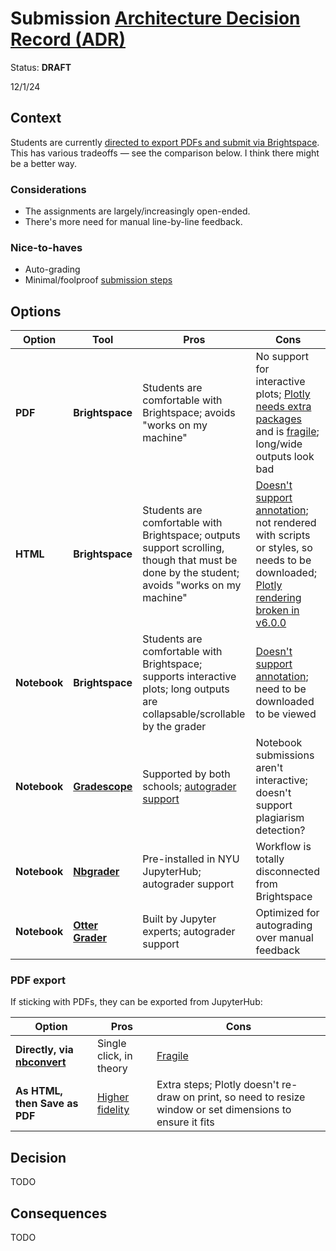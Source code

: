 # Submission [Architecture Decision Record (ADR)](https://18f.gsa.gov/2021/07/06/architecture_decision_records_helpful_now_invaluable_later/)

Status: **DRAFT**

12/1/24

## Context

Students are currently [directed to export PDFs and submit via Brightspace](../../assignments.md#submission). This has various tradeoffs — see the comparison below. I think there might be a better way.

### Considerations

- The assignments are largely/increasingly open-ended.
- There's more need for manual line-by-line feedback.

### Nice-to-haves

- Auto-grading
- Minimal/foolproof [submission steps](../../assignments.md#submission)

## Options

| Option       | Tool                             | Pros                                                                                                                                         | Cons                                                                                                                                                       |
| ------------ | -------------------------------- | -------------------------------------------------------------------------------------------------------------------------------------------- | ---------------------------------------------------------------------------------------------------------------------------------------------------------- |
| **PDF**      | **Brightspace**                 | Students are comfortable with Brightspace; avoids "works on my machine"                                                                     | No support for interactive plots; [Plotly needs extra packages][kaleido] and is [fragile][fragile]; long/wide outputs look bad                             |
| **HTML**     | **Brightspace**                 | Students are comfortable with Brightspace; outputs support scrolling, though that must be done by the student; avoids "works on my machine" | [Doesn't support annotation][annotation]; not rendered with scripts or styles, so needs to be downloaded; [Plotly rendering broken in v6.0.0][html-render] |
| **Notebook** | **Brightspace**                 | Students are comfortable with Brightspace; supports interactive plots; long outputs are collapsable/scrollable by the grader    | [Doesn't support annotation][annotation]; need to be downloaded to be viewed                                                                               |
| **Notebook** | [**Gradescope**][gradescope]     | Supported by both schools; [autograder support][gs-autograder]                                                                               | Notebook submissions aren't interactive; doesn't support plagiarism detection?                                                                             |
| **Notebook** | [**Nbgrader**][nbgrader]         | Pre-installed in NYU JupyterHub; autograder support                                                                                 | Workflow is totally disconnected from Brightspace                                                                                                         |
| **Notebook** | [**Otter Grader**][otter-grader] | Built by Jupyter experts; autograder support                                                                                                 | Optimized for autograding over manual feedback                                                                                                             |

[kaleido]: https://plotly.com/python/static-image-export/
[annotation]: https://community.d2l.com/brightspace/kb/articles/3529-evaluate-assignments-using-the-assignments-tool#supported-file-types-for-annotating-submissions
[html-render]: https://github.com/plotly/plotly.py/issues/5012
[gradescope]: https://support.nyu.edu/esc?id=kb_article&sysparm_article=KB0011989
[gs-autograder]: https://gradescope-autograders.readthedocs.io/
[nbgrader]: https://nbgrader.readthedocs.io/
[otter-grader]: https://otter-grader.readthedocs.io/

### PDF export

If sticking with PDFs, they can be exported from JupyterHub:

| Option                                   | Pros                        | Cons                                                                                                       |
| ---------------------------------------- | --------------------------- | ---------------------------------------------------------------------------------------------------------- |
| **Directly, via [nbconvert][nbconvert]** | Single click, in theory     | [Fragile][fragile]                                                                                         |
| **As HTML, then Save as PDF**            | [Higher fidelity][fidelity] | Extra steps; Plotly doesn't re-draw on print, so need to resize window or set dimensions to ensure it fits |

[nbconvert]: https://nbconvert.readthedocs.io/
[fidelity]: https://github.com/jupyterlab/jupyterlab/issues/12113
[fragile]: ../instructor_guide.md#jupyterhub-troubleshooting

## Decision

TODO

## Consequences

TODO
